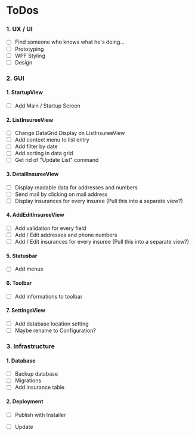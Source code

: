 # ToDos

### 1. UX / UI
- [ ] Find someone who knows what he's doing...
- [ ] Prototyping
- [ ] WPF Styling
- [ ] Design

### 2. GUI

#### 1. StartupView
- [ ] Add Main / Startup Screen

#### 2. ListInsureeView
- [ ] Change DataGrid Display on ListInsureeView
- [ ] Add context menu to list entry
- [ ] Add filter by date
- [ ] Add sorting in data grid
- [ ] Get rid of "Update List" command

#### 3. DetailInsureeView
- [ ] Display readable data for addresses and numbers
- [ ] Send mail by clicking on mail address
- [ ] Display insurances for every insuree (Pull this into a separate view?)

#### 4. AddEditInsureeView
- [ ] Add validation for every field
- [ ] Add / Edit addresses and phone numbers
- [ ] Add / Edit insurances for every insuree (Pull this into a separate view?)

#### 5. Statusbar
- [ ] Add menus

#### 6. Toolbar
- [ ] Add informations to toolbar

#### 7. SettingsView
- [ ] Add database location setting
- [ ] Maybe rename to Configuration?

### 3. Infrastructure

#### 1. Database
- [ ] Backup database
- [ ] Migrations
- [ ] Add insurance table

#### 2. Deployment
- [ ] Publish with Installer
- [ ] Update

